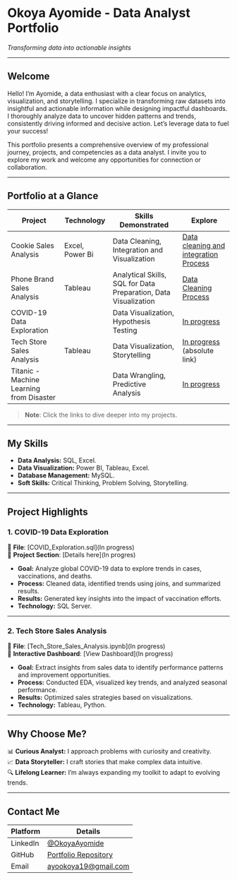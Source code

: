 # Okoya Ayomide - Data Analyst Portfolio
*Transforming data into actionable insights*

---

## **Welcome**
Hello! I’m Ayomide, a data enthusiast with a clear focus on analytics, visualization, and storytelling. I specialize in transforming raw datasets into insightful and actionable information while designing impactful dashboards. I thoroughly analyze data to uncover hidden patterns and trends, consistently driving informed and decisive action. Let’s leverage data to fuel your success!

This portfolio presents a comprehensive overview of my professional journey, projects, and competencies as a data analyst. I invite you to explore my work and welcome any opportunities for connection or collaboration.

---

## **Portfolio at a Glance**
| **Project**                  | **Technology**        | **Skills Demonstrated**                  | **Explore**                                                                                          |
|------------------------------|-----------------------|------------------------------------------|------------------------------------------------------------------------------------------------------|
| Cookie Sales Analysis  | Excel, Power Bi                  | Data Cleaning, Integration and Visualization             | [Data cleaning and integration Process](https://github.com/AyomideOkoya/Data_Cleaning_and_Integration_Process/blob/0cf55ad1971d5cbf268de19cfd1273f78072d6f0/README.md)                                                 |
|    Phone Brand Sales Analysis   | Tableau                  | Analytical Skills, SQL for Data Preparation, Data Visualization        | [Data Cleaning Process](https://github.com/AyomideOkoya/Phone-Brand-Sales-Analysis-Data-Cleaning/blob/f1d2eb36785bf378f9ef2ad30c43f2e87ac663e0/README.md)                                                         |
| COVID-19 Data Exploration      |                | Data Visualization, Hypothesis Testing   | [In progress](Python_Projects/Movie_Success_Analysis.ipynb)                                    |
| Tech Store Sales Analysis    | Tableau              | Data Visualization, Storytelling         | [In progress](https://public.tableau.com/views/Tech_Store_Sales_Insights) (absolute link) |
|Titanic - Machine Learning from Disaster    |                     | Data Wrangling, Predictive Analysis      | [In progress](R_Projects/Pokemon_Data_Exploration.R)                                                      |

> **Note**: Click the links to dive deeper into my projects.  

---

## **My Skills**
- **Data Analysis:** SQL, Excel.  
- **Data Visualization:** Power BI, Tableau, Excel.  
- **Database Management:** MySQL.  
- **Soft Skills:** Critical Thinking, Problem Solving, Storytelling.

---

## **Project Highlights**

### 1. **COVID-19 Data Exploration**
📂 **File**: [COVID_Exploration.sql](In progress)  
🔗 **Project Section**: [Details here](In progres)  

- **Goal:** Analyze global COVID-19 data to explore trends in cases, vaccinations, and deaths.  
- **Process:** Cleaned data, identified trends using joins, and summarized results.  
- **Results:** Generated key insights into the impact of vaccination efforts.  
- **Technology:** SQL Server.  

---

### 2. **Tech Store Sales Analysis**
📂 **File**: [Tech_Store_Sales_Analysis.ipynb](In progress)  
🔗 **Interactive Dashboard**: [View Dashboard](In progress)  

- **Goal:** Extract insights from sales data to identify performance patterns and improvement opportunities.  
- **Process:** Conducted EDA, visualized key trends, and analyzed seasonal performance.  
- **Results:** Optimized sales strategies based on visualizations.  
- **Technology:** Tableau, Python.  

---

## **Why Choose Me?**
📊 **Curious Analyst:** I approach problems with curiosity and creativity.  
📈 **Data Storyteller:** I craft stories that make complex data intuitive.  
🔍 **Lifelong Learner:** I’m always expanding my toolkit to adapt to evolving trends.  

---

## **Contact Me**
| **Platform**    | **Details**                                             |
|------------------|---------------------------------------------------------|
| LinkedIn         | [@OkoyaAyomide](https://linkedin.com/ayomide-okoya)  |
| GitHub           | [Portfolio Repository](https://github.com/okoyaayomide) |
| Email            | ayookoya19@gmail.com                                |
